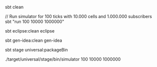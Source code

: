 sbt clean

// Run simulator for 100 ticks with 10.000 cells and 1.000.000 subscribers
sbt "run 100 10000 1000000"

sbt eclipse:clean eclipse

sbt gen-idea:clean gen-idea

sbt stage universal:packageBin

./target/universal/stage/bin/simulator 100 10000 1000000

